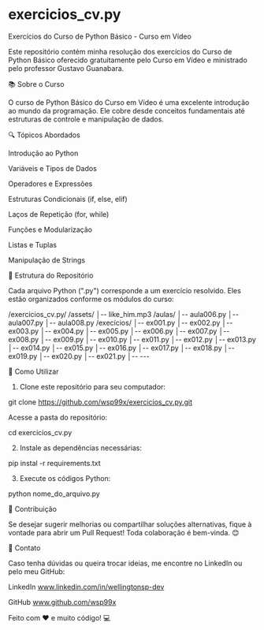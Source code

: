 # exercicios_cv.py

Exercícios do Curso de Python Básico - Curso em Vídeo

Este repositório contém minha resolução dos exercícios do Curso de Python Básico oferecido gratuitamente pelo Curso em Vídeo e ministrado pelo professor Gustavo Guanabara.

📚 Sobre o Curso

O curso de Python Básico do Curso em Vídeo é uma excelente introdução ao mundo da programação. Ele cobre desde conceitos fundamentais até estruturas de controle e manipulação de dados.

🔍 Tópicos Abordados

Introdução ao Python

Variáveis e Tipos de Dados

Operadores e Expressões

Estruturas Condicionais (if, else, elif)

Laços de Repetição (for, while)

Funções e Modularização

Listas e Tuplas

Manipulação de Strings

📝 Estrutura do Repositório

Cada arquivo Python (".py") corresponde a um exercício resolvido. Eles estão organizados conforme os módulos do curso:

/exercicios_cv.py/
/assets/
│-- like_him.mp3
/aulas/
│-- aula006.py
│-- aula007.py
│-- aula008.py
/execícios/
│-- ex001.py
│-- ex002.py
│-- ex003.py
│-- ex004.py
│-- ex005.py
│-- ex006.py
│-- ex007.py
│-- ex008.py
│-- ex009.py
│-- ex010.py
│-- ex011.py
│-- ex012.py
│-- ex013.py
│-- ex014.py
│-- ex015.py
│-- ex016.py
│-- ex017.py
│-- ex018.py
│-- ex019.py
│-- ex020.py
│-- ex021.py
│-- ---



🚀 Como Utilizar

1. Clone este repositório para seu computador:

git clone https://github.com/wsp99x/exercicios_cv.py.git

Acesse a pasta do repositório:

cd exercicios_cv.py

2. Instale as dependências necessárias:

pip instal -r requirements.txt

3. Execute os códigos Python:

python nome_do_arquivo.py

💪 Contribuição

Se desejar sugerir melhorias ou compartilhar soluções alternativas, fique à vontade para abrir um Pull Request! Toda colaboração é bem-vinda. 😊

💌 Contato

Caso tenha dúvidas ou queira trocar ideias, me encontre no LinkedIn ou pelo meu GitHub:

LinkedIn
www.linkedin.com/in/wellingtonsp-dev

GitHub
www.github.com/wsp99x

Feito com ❤️ e muito código! 💻
